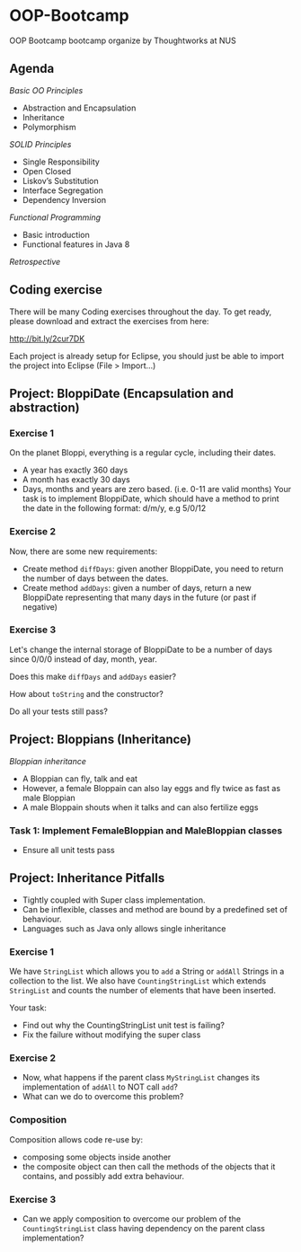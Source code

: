 # OOP-Bootcamp
OOP Bootcamp bootcamp organize by Thoughtworks at NUS

## Agenda

*Basic OO Principles*
- Abstraction and Encapsulation
- Inheritance
- Polymorphism

*SOLID Principles*
- Single Responsibility
- Open Closed
- Liskov’s Substitution
- Interface Segregation
- Dependency Inversion

*Functional Programming*
- Basic introduction
- Functional features in Java 8

*Retrospective*

## Coding exercise

There will be many Coding exercises throughout the day.
To get ready, please download and extract the exercises from here:

http://bit.ly/2cur7DK

Each project is already setup for Eclipse, you should just be able to import the project into Eclipse (File > Import…)



## Project: BloppiDate (Encapsulation and abstraction)

### Exercise 1
On the planet Bloppi, everything is a regular cycle, including their dates.
- A year has exactly 360 days
- A month has exactly 30 days
- Days, months and years are zero based. (i.e. 0-11 are valid months)
Your task is to implement BloppiDate, which should have a method to print the date in the following format: d/m/y, e.g 5/0/12

### Exercise 2
Now, there are some new requirements:
- Create method `diffDays`: given another BloppiDate, you need to return the number of days between the dates.
- Create method `addDays`: given a number of days, return a new BloppiDate representing that many days in the future (or past if negative)

### Exercise 3
Let's change the internal storage of BloppiDate to be a number of days since 0/0/0
instead of day, month, year.

Does this make `diffDays` and `addDays` easier?

How about `toString` and the constructor?

Do all your tests still pass?

## Project: Bloppians (Inheritance)

*Bloppian inheritance*
- A Bloppian can fly, talk and eat
- However, a female Bloppain can also lay eggs and fly twice as fast as male Bloppian
- A male Bloppain shouts when it talks and can also fertilize eggs

### Task 1: Implement FemaleBloppian and MaleBloppian classes
- Ensure all unit tests pass


## Project: Inheritance Pitfalls

- Tightly coupled with Super class implementation.
- Can be inflexible, classes and method are bound by a predefined set of behaviour. 
- Languages such as Java only allows single inheritance

### Exercise 1

We have `StringList` which allows you to `add` a String or `addAll` Strings in a collection to the list. 
We also have `CountingStringList` which extends `StringList` and counts the number of elements that have been inserted. 

Your task:
- Find out why the CountingStringList unit test is failing?
- Fix the failure without modifying the super class

### Exercise 2

- Now, what happens if the parent class `MyStringList` changes its implementation of `addAll` to NOT call `add`?
- What can we do to overcome this problem?

### Composition

Composition allows code re-use by:
- composing some objects inside another
- the composite object can then call the methods of the objects that it contains, and possibly add extra behaviour.

### Exercise 3

- Can we apply composition to overcome our problem of the `CountingStringList` class having dependency on the parent class implementation?